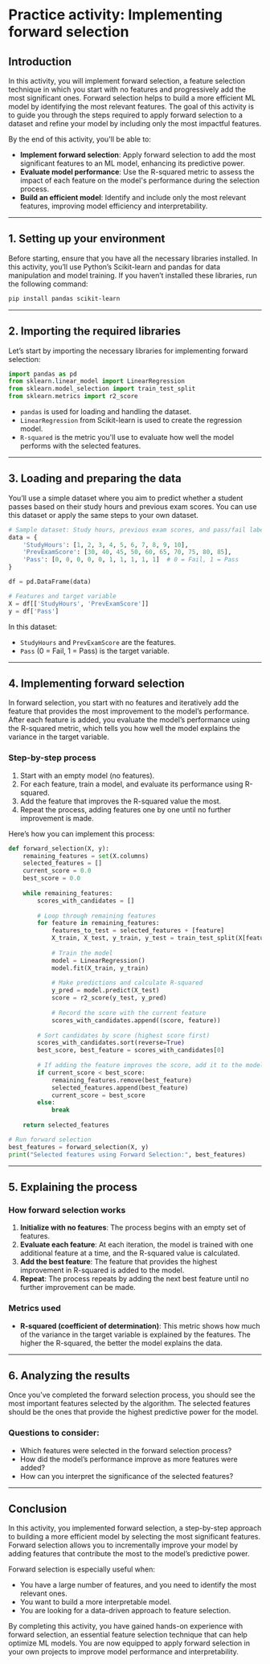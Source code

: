 # Practice activity: Implementing forward selection

## Introduction

In this activity, you will implement forward selection, a feature selection technique in which you start with no features and progressively add the most significant ones. Forward selection helps to build a more efficient ML model by identifying the most relevant features. The goal of this activity is to guide you through the steps required to apply forward selection to a dataset and refine your model by including only the most impactful features.

By the end of this activity, you'll be able to:

- **Implement forward selection**: Apply forward selection to add the most significant features to an ML model, enhancing its predictive power.
- **Evaluate model performance**: Use the R-squared metric to assess the impact of each feature on the model's performance during the selection process.
- **Build an efficient model**: Identify and include only the most relevant features, improving model efficiency and interpretability.

---

## 1. Setting up your environment

Before starting, ensure that you have all the necessary libraries installed. In this activity, you’ll use Python’s Scikit-learn and pandas for data manipulation and model training. If you haven’t installed these libraries, run the following command:

```bash
pip install pandas scikit-learn
```

---

## 2. Importing the required libraries

Let’s start by importing the necessary libraries for implementing forward selection:

```python
import pandas as pd
from sklearn.linear_model import LinearRegression
from sklearn.model_selection import train_test_split
from sklearn.metrics import r2_score
```

- `pandas` is used for loading and handling the dataset.
- `LinearRegression` from Scikit-learn is used to create the regression model.
- `R-squared` is the metric you'll use to evaluate how well the model performs with the selected features.

---

## 3. Loading and preparing the data

You’ll use a simple dataset where you aim to predict whether a student passes based on their study hours and previous exam scores. You can use this dataset or apply the same steps to your own dataset.

```python
# Sample dataset: Study hours, previous exam scores, and pass/fail labels
data = {
    'StudyHours': [1, 2, 3, 4, 5, 6, 7, 8, 9, 10],
    'PrevExamScore': [30, 40, 45, 50, 60, 65, 70, 75, 80, 85],
    'Pass': [0, 0, 0, 0, 0, 1, 1, 1, 1, 1]  # 0 = Fail, 1 = Pass
}

df = pd.DataFrame(data)

# Features and target variable
X = df[['StudyHours', 'PrevExamScore']]
y = df['Pass']
```

In this dataset:

- `StudyHours` and `PrevExamScore` are the features.
- `Pass` (0 = Fail, 1 = Pass) is the target variable.

---

## 4. Implementing forward selection

In forward selection, you start with no features and iteratively add the feature that provides the most improvement to the model’s performance. After each feature is added, you evaluate the model’s performance using the R-squared metric, which tells you how well the model explains the variance in the target variable.

### Step-by-step process

1. Start with an empty model (no features).
2. For each feature, train a model, and evaluate its performance using R-squared.
3. Add the feature that improves the R-squared value the most.
4. Repeat the process, adding features one by one until no further improvement is made.

Here’s how you can implement this process:

```python
def forward_selection(X, y):
    remaining_features = set(X.columns)
    selected_features = []
    current_score = 0.0
    best_score = 0.0
    
    while remaining_features:
        scores_with_candidates = []
        
        # Loop through remaining features
        for feature in remaining_features:
            features_to_test = selected_features + [feature]
            X_train, X_test, y_train, y_test = train_test_split(X[features_to_test], y, test_size=0.2, random_state=42)
            
            # Train the model
            model = LinearRegression()
            model.fit(X_train, y_train)
            
            # Make predictions and calculate R-squared
            y_pred = model.predict(X_test)
            score = r2_score(y_test, y_pred)
            
            # Record the score with the current feature
            scores_with_candidates.append((score, feature))
        
        # Sort candidates by score (highest score first)
        scores_with_candidates.sort(reverse=True)
        best_score, best_feature = scores_with_candidates[0]
        
        # If adding the feature improves the score, add it to the model
        if current_score < best_score:
            remaining_features.remove(best_feature)
            selected_features.append(best_feature)
            current_score = best_score
        else:
            break
    
    return selected_features

# Run forward selection
best_features = forward_selection(X, y)
print("Selected features using Forward Selection:", best_features)
```

---

## 5. Explaining the process

### How forward selection works

1. **Initialize with no features**: The process begins with an empty set of features.
2. **Evaluate each feature**: At each iteration, the model is trained with one additional feature at a time, and the R-squared value is calculated.
3. **Add the best feature**: The feature that provides the highest improvement in R-squared is added to the model.
4. **Repeat**: The process repeats by adding the next best feature until no further improvement can be made.

### Metrics used

- **R-squared (coefficient of determination)**: This metric shows how much of the variance in the target variable is explained by the features. The higher the R-squared, the better the model explains the data.

---

## 6. Analyzing the results

Once you’ve completed the forward selection process, you should see the most important features selected by the algorithm. The selected features should be the ones that provide the highest predictive power for the model.

### Questions to consider:

- Which features were selected in the forward selection process?
- How did the model’s performance improve as more features were added?
- How can you interpret the significance of the selected features?

---

## Conclusion

In this activity, you implemented forward selection, a step-by-step approach to building a more efficient model by selecting the most significant features. Forward selection allows you to incrementally improve your model by adding features that contribute the most to the model’s predictive power.

Forward selection is especially useful when:

- You have a large number of features, and you need to identify the most relevant ones.
- You want to build a more interpretable model.
- You are looking for a data-driven approach to feature selection.

By completing this activity, you have gained hands-on experience with forward selection, an essential feature selection technique that can help optimize ML models. You are now equipped to apply forward selection in your own projects to improve model performance and interpretability.
